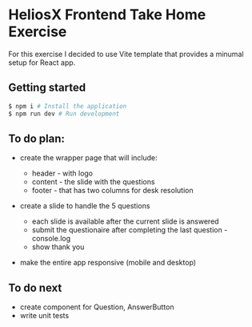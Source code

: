 # HeliosX Frontend Take Home Exercise
For this exercise I decided to use Vite template that provides a minumal setup for React app.


## Getting started

```bash
$ npm i # Install the application
$ npm run dev # Run development
```

## To do plan:
- create the wrapper page that will include:
  - header - with logo
  - content - the slide with the questions
  - footer - that has two columns for desk resolution

- create a slide to handle the 5 questions
  - each slide is available after the current slide is answered
  - submit the questionaire after completing the last question - console.log
  - show thank you

- make the entire app responsive (mobile and desktop)


## To do next
 - create component for Question, AnswerButton
 - write unit tests

